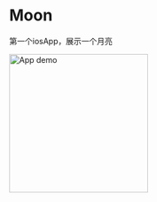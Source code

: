 # Moon
第一个iosApp，展示一个月亮


<img src="https://github.com/MisteryLiuCode/ReadMeResource/raw/master/MoonRunDemo.gif" alt="App demo" width="250"/>
